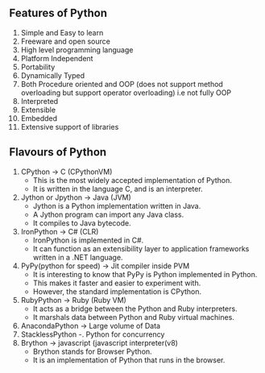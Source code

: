 ## Features of Python
01. Simple and Easy to learn
02. Freeware and open source
03. High level programming language
04. Platform Independent
05. Portability
06. Dynamically Typed
07. Both Procedure oriented and OOP (does not support method overloading but support operator overloading) i.e not fully OOP
08. Interpreted
09. Extensible
10. Embedded
11. Extensive support of libraries

## Flavours of Python
01. CPython -> C (CPythonVM)
    - This is the most widely accepted implementation of Python. 
    - It is written in the language C, and is an interpreter.
02. Jython or Jpython -> Java (JVM)
    - Jython is a Python implementation written in Java. 
    - A Jython program can import any Java class. 
    - It compiles to Java bytecode.
03. IronPython -> C# (CLR) 
    - IronPython is implemented in C#. 
    - It can function as an extensibility layer to application frameworks written in a .NET language.
04. PyPy(python for speed) -> Jit compiler inside PVM  
    - It is interesting to know that PyPy is Python implemented in Python. 
    - This makes it faster and easier to experiment with. 
    - However, the standard implementation is CPython.
05. RubyPython -> Ruby (Ruby VM)  
    - It acts as a bridge between the Python and Ruby interpreters. 
    - It marshals data between Python and Ruby virtual machines.
06. AnacondaPython -> Large volume of Data
07. StacklessPython -. Python for concurrency
08. Brython -> javascript (javascript interpreter(v8)
    - Brython stands for Browser Python. 
    - It is an implementation of Python that runs in the browser.